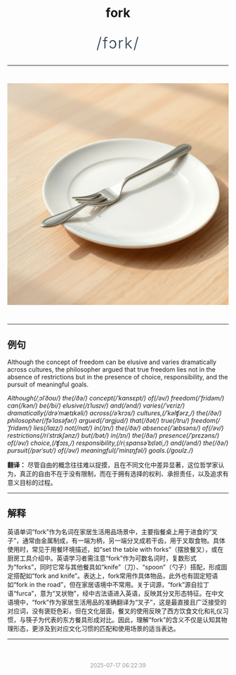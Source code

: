 <div align="center">

# fork

<div style="margin: 30px 0;">
<h1 style="font-size: 2.5em; font-weight: 300; letter-spacing: 2px; margin: 0; color: #2c3e50;">
/fɔrk/
</h1>
</div>

</div>

---

<div align="center" style="margin: 40px 0;">

![fork](images/fork.png)

</div>

---

## 例句

Although the concept of freedom can be elusive and varies dramatically across cultures, the philosopher argued that true freedom lies not in the absence of restrictions but in the presence of choice, responsibility, and the pursuit of meaningful goals.

*Although(/ˌɔlˈðoʊ/) the(/ðə/) concept(/ˈkɑnsɛpt/) of(/əv/) freedom(/ˈfridəm/) can(/kən/) be(/bi/) elusive(/ɪˈlusɪv/) and(/ənd/) varies(/ˈvɛriz/) dramatically(/drəˈmætɪkəli/) across(/əˈkrɔs/) cultures,(/ˈkəlʧərz,/) the(/ðə/) philosopher(/fəˈlɑsəfər/) argued(/ˈɑrgjud/) that(/ðət/) true(/tru/) freedom(/ˈfridəm/) lies(/laɪz/) not(/nɑt/) in(/ɪn/) the(/ðə/) absence(/ˈæbsəns/) of(/əv/) restrictions(/riˈstrɪkʃənz/) but(/bət/) in(/ɪn/) the(/ðə/) presence(/ˈprɛzəns/) of(/əv/) choice,(/ʧɔɪs,/) responsibility,(/riˌspɑnsəˈbɪləti,/) and(/ənd/) the(/ðə/) pursuit(/pərˈsut/) of(/əv/) meaningful(/ˈminɪŋfəl/) goals.(/goʊlz./)*

**翻译：** 尽管自由的概念往往难以捉摸，且在不同文化中差异显著，这位哲学家认为，真正的自由不在于没有限制，而在于拥有选择的权利、承担责任，以及追求有意义目标的过程。

---

## 解释

英语单词“fork”作为名词在家居生活用品场景中，主要指餐桌上用于进食的“叉子”，通常由金属制成，有一端为柄，另一端分叉成若干齿，用于叉取食物。具体使用时，常见于用餐环境描述，如“set the table with forks”（摆放餐叉），或在厨房工具介绍中。英语学习者需注意“fork”作为可数名词时，复数形式为“forks”，同时它常与其他餐具如“knife”（刀）、“spoon”（勺子）搭配，形成固定搭配如“fork and knife”。表达上，fork常用作具体物品，此外也有固定短语如“fork in the road”，但在家居语境中不常用。关于词源，“fork”源自拉丁语“furca”，意为“叉状物”，经中古法语进入英语，反映其分叉形态特征。在中文语境中，“fork”作为家居生活用品的准确翻译为“叉子”，这是最直接且广泛接受的对应词，没有褒贬色彩，但在文化层面，餐叉的使用反映了西方饮食文化和礼仪习惯，与筷子为代表的东方餐具形成对比。因此，理解“fork”的含义不仅是认知其物理形态，更涉及到对应文化习惯的匹配和使用场景的适当表达。


---

<div align="center" style="margin-top: 50px;">
<small style="color: #999; font-size: 0.9em;">2025-07-17 06:22:39</small>
</div>
